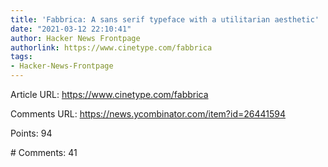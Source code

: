```yaml
---
title: 'Fabbrica: A sans serif typeface with a utilitarian aesthetic'
date: "2021-03-12 22:10:41"
author: Hacker News Frontpage
authorlink: https://www.cinetype.com/fabbrica
tags:
- Hacker-News-Frontpage
---
```


<p>Article URL: <a href="https://www.cinetype.com/fabbrica">https://www.cinetype.com/fabbrica</a></p>
<p>Comments URL: <a href="https://news.ycombinator.com/item?id=26441594">https://news.ycombinator.com/item?id=26441594</a></p>
<p>Points: 94</p>
<p># Comments: 41</p>
